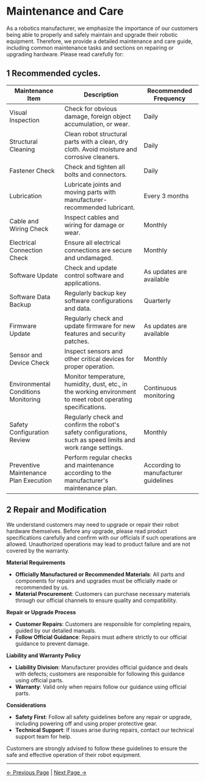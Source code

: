 # Maintenance and Care

As a robotics manufacturer, we emphasize the importance of our customers being able to properly and safely maintain and upgrade their robotic equipment. Therefore, we provide a detailed maintenance and care guide, including common maintenance tasks and sections on repairing or upgrading hardware. Please read carefully for:

## 1 Recommended cycles.

| Maintenance Item       | Description                                                      | Recommended Frequency |
|------------------------|------------------------------------------------------------------|-----------------------|
| Visual Inspection      | Check for obvious damage, foreign object accumulation, or wear.  | Daily                 |
| Structural Cleaning    | Clean robot structural parts with a clean, dry cloth. Avoid moisture and corrosive cleaners. | Daily                 |
| Fastener Check         | Check and tighten all bolts and connectors.                      | Daily                 |
| Lubrication            | Lubricate joints and moving parts with manufacturer-recommended lubricant. | Every 3 months        |
| Cable and Wiring Check | Inspect cables and wiring for damage or wear.                    | Monthly               |
| Electrical Connection Check | Ensure all electrical connections are secure and undamaged.     | Monthly               |
| Software Update        | Check and update control software and applications.              | As updates are available |
| Software Data Backup   | Regularly backup key software configurations and data.           | Quarterly             |
| Firmware Update        | Regularly check and update firmware for new features and security patches. | As updates are available |
| Sensor and Device Check | Inspect sensors and other critical devices for proper operation. | Monthly               |
| Environmental Conditions Monitoring | Monitor temperature, humidity, dust, etc., in the working environment to meet robot operating specifications. | Continuous monitoring |
| Safety Configuration Review | Regularly check and confirm the robot's safety configurations, such as speed limits and work range settings. | Monthly               |
| Preventive Maintenance Plan Execution | Perform regular checks and maintenance according to the manufacturer's maintenance plan. | According to manufacturer guidelines |

## 2 Repair and Modification

We understand customers may need to upgrade or repair their robot hardware themselves. Before any upgrade, please read product specifications carefully and confirm with our officials if such operations are allowed. Unauthorized operations may lead to product failure and are not covered by the warranty.

**Material Requirements**
- **Officially Manufactured or Recommended Materials**: All parts and components for repairs and upgrades must be officially made or recommended by us.
- **Material Procurement**: Customers can purchase necessary materials through our official channels to ensure quality and compatibility.

**Repair or Upgrade Process**
- **Customer Repairs**: Customers are responsible for completing repairs, guided by our detailed manuals.
- **Follow Official Guidance**: Repairs must adhere strictly to our official guidance to prevent damage.

**Liability and Warranty Policy**
- **Liability Division**: Manufacturer provides official guidance and deals with defects; customers are responsible for following this guidance using official parts.
- **Warranty**: Valid only when repairs follow our guidance using official parts.

**Considerations**
- **Safety First**: Follow all safety guidelines before any repair or upgrade, including powering off and using proper protective gear.
- **Technical Support**: If issues arise during repairs, contact our technical support team for help.

Customers are strongly advised to follow these guidelines to ensure the safe and effective operation of their robot equipment.

----
[← Previous Page](3.2-TransportandStorage.md) | [Next Page →](3.4-FAQs.md)